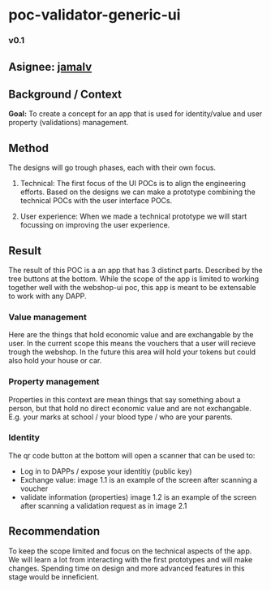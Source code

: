 # poc-validator-generic-ui
### v0.1

## Asignee: [jamalv](https://github.com/jamalv)

## Background / Context
**Goal:** To create a concept for an app that is used for identity/value and user property (validations) management.

## Method
The designs will go trough phases, each with their own focus. 

1. Technical: The first focus of the UI POCs is to align the engineering efforts. Based on the designs we can make a prototype combining the technical POCs with the user interface POCs. 

2. User experience: When we made a technical prototype we will start focussing on improving the user experience.

## Result
The result of this POC is a an app that has 3 distinct parts. Described by the tree buttons at the bottom. While the scope of the app is limited to working together well with the webshop-ui poc, this app is meant to be extensable to work with any DAPP.

### Value management

Here are the things that hold economic value and are exchangable by the user. In the current scope this means the vouchers that a user will recieve trough the webshop. In the future this area will hold your tokens but could also hold your house or car.

### Property management

Properties in this context are mean things that say something about a person, but that hold no direct economic value and are not exchangable. E.g. your marks at school / your blood type / who are your parents.

### Identity

The qr code button at the bottom will open a scanner that can be used to:  

* Log in to DAPPs / expose your identitiy (public key)
* Exchange value: image 1.1 is an example of the screen after scanning a voucher  
* validate information (properties) image 1.2 is an example of the screen after scanning a validation request as in image 2.1  

## Recommendation
To keep the scope limited and focus on the technical aspects of the app. We will learn a lot from interacting with the first prototypes and will make changes. Spending time on design and more advanced features in this stage would be inneficient.
